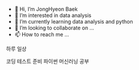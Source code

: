 - 👋 Hi, I’m JongHyeon Baek
- 👀 I’m interested in data analysis
- 🌱 I’m currently learning data analysis and python
- 💞️ I’m looking to collaborate on ...
- 📫 How to reach me ...

<!---
whdgus928/whdgus928 is a ✨ special ✨ repository because its `README.md` (this file) appears on your GitHub profile.
You can click the Preview link to take a look at your changes.
--->

하루 일상

코딩 테스트 준비
파이썬 머신러닝 공부
